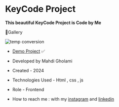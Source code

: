 # KeyCode Project

**This beautiful KeyCode Project is Code by Me**


📸Gallery

![temp conversion](https://github.com/user-attachments/assets/2bd78f65-9e04-40ae-91e0-fb82a92f9c73)

- [Demo Project](https://mhdigholami.github.io/Temp-Conversion/) ✅

- Developed by Mahdi Gholami

- Created - 2024

- Technologies Used - Html , css , js

- Role - Frontend

- How to reach me : with my [instagram](https://www.instagram.com/mahdi_gholami_web) and [linkedin](https://www.linkedin.com/in/mahdi-gholami-developer)
